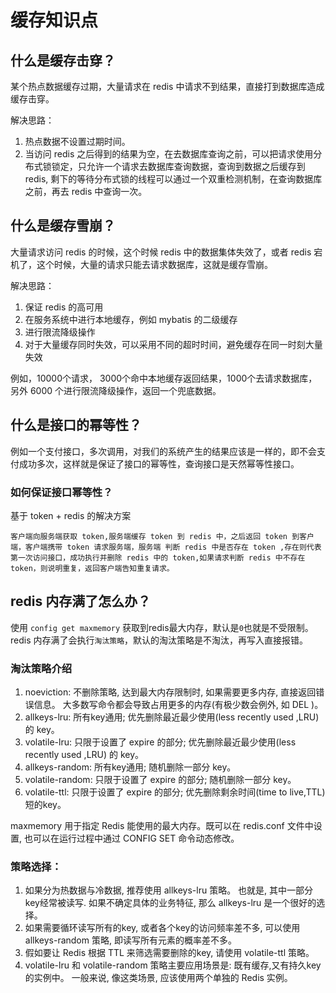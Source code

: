 # 缓存知识点

## 什么是缓存击穿？
某个热点数据缓存过期，大量请求在 redis 中请求不到结果，直接打到数据库造成缓存击穿。

解决思路：
1. 热点数据不设置过期时间。
2. 当访问 redis 之后得到的结果为空，在去数据库查询之前，可以把请求使用分布式锁锁定，只允许一个请求去数据库查询数据，查询到数据之后缓存到 redis, 剩下的等待分布式锁的线程可以通过一个双重检测机制，在查询数据库之前，再去 redis 中查询一次。

## 什么是缓存雪崩？
大量请求访问 redis 的时候，这个时候 redis 中的数据集体失效了，或者 redis 宕机了，这个时候，大量的请求只能去请求数据库，这就是缓存雪崩。

解决思路：
1. 保证 redis 的高可用
2. 在服务系统中进行本地缓存，例如 mybatis 的二级缓存
3. 进行限流降级操作
4. 对于大量缓存同时失效，可以采用不同的超时时间，避免缓存在同一时刻大量失效

例如，10000个请求， 3000个命中本地缓存返回结果，1000个去请求数据库，另外 6000 个进行限流降级操作，返回一个兜底数据。

## 什么是接口的幂等性？
例如一个支付接口，多次调用，对我们的系统产生的结果应该是一样的，即不会支付成功多次，这样就是保证了接口的幂等性，查询接口是天然幂等性接口。

### 如何保证接口幂等性？
基于 token + redis 的解决方案

    客户端向服务端获取 token,服务端缓存 token 到 redis 中，之后返回 token 到客户端，客户端携带 token 请求服务端，服务端 判断 redis 中是否存在 token ,存在则代表第一次访问接口，成功执行并删除 redis 中的 token,如果请求判断 redis 中不存在 token，则说明重复，返回客户端告知重复请求。

## redis 内存满了怎么办？
使用 `config get maxmemory` 获取到redis最大内存，默认是`0`也就是不受限制。redis 内存满了会执行`淘汰策略`，默认的淘汰策略是不淘汰，再写入直接报错。

### 淘汰策略介绍
1. noeviction: 不删除策略, 达到最大内存限制时, 如果需要更多内存, 直接返回错误信息。 大多数写命令都会导致占用更多的内存(有极少数会例外, 如 DEL )。
2. allkeys-lru: 所有key通用; 优先删除最近最少使用(less recently used ,LRU) 的 key。
3. volatile-lru: 只限于设置了 expire 的部分; 优先删除最近最少使用(less recently used ,LRU) 的 key。
4. allkeys-random: 所有key通用; 随机删除一部分 key。
5. volatile-random: 只限于设置了 expire 的部分; 随机删除一部分 key。
6. volatile-ttl: 只限于设置了 expire 的部分; 优先删除剩余时间(time to live,TTL) 短的key。

maxmemory 用于指定 Redis 能使用的最大内存。既可以在 redis.conf 文件中设置, 也可以在运行过程中通过 CONFIG SET 命令动态修改。

### 策略选择：
1. 如果分为热数据与冷数据, 推荐使用 allkeys-lru 策略。 也就是, 其中一部分key经常被读写. 如果不确定具体的业务特征, 那么 allkeys-lru 是一个很好的选择。
2. 如果需要循环读写所有的key, 或者各个key的访问频率差不多, 可以使用 allkeys-random 策略, 即读写所有元素的概率差不多。
3. 假如要让 Redis 根据 TTL 来筛选需要删除的key, 请使用 volatile-ttl 策略。
4. volatile-lru 和 volatile-random 策略主要应用场景是: 既有缓存,又有持久key的实例中。 一般来说, 像这类场景, 应该使用两个单独的 Redis 实例。








